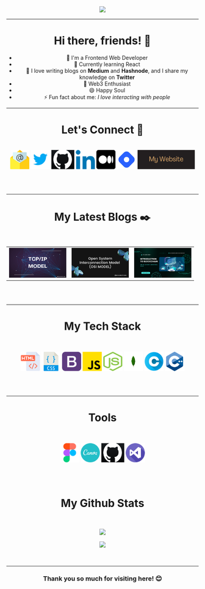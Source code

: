 <div align="center">
  <img src="https://github.com/BishtAman/BishtAman/blob/main/Untitled%20design%20(1).gif">
  <hr>
  <h1> Hi there, friends! 👋 </h1>

  <!--
  **BishtAman/BishtAman** is a ✨ _special_ ✨ repository because its `README.md` (this file) appears on your GitHub profile.

  Here are some ideas to get you started:
  -->

  - 🔭 I'm a Frontend Web Developer
  - 🌱 Currently learning React
  - 🚀 I love writing blogs on **Medium** and **Hashnode**, and I share my knowledge on **Twitter**
  - 📜 Web3 Enthusiast
  - 😄 Happy Soul
  - ⚡ Fun fact about me: *I love interacting with people*

  <hr>
  <h1>Let's Connect 🔗</h1>
  <br>

  <div align="center"> 
    <a href="mailto:uk.amanbisht@gmail.com"><img width="50px" alt="mail" height="50px" src="https://github.com/BishtAman/BishtAman/blob/main/email.png"></a>
    <a href="https://twitter.com/AmanBis68156523"><img width="50px" alt="twitter" height="50px" src="https://github.com/BishtAman/BishtAman/blob/main/icons8-twitter-480.png"></a>
    <a href="https://github.com/BishtAman"> <img width="60px" alt="GITHUB" height="50px" src="https://github.com/BishtAman/BishtAman/blob/main/githubappicon.jpg"></a>
    <a href="https://www.linkedin.com/in/aman-bisht-15b046239/"><img width="50px" alt="linkedin" height="50px" src="https://github.com/BishtAman/BishtAman/blob/main/linkedin.png"></a>
    <a href="https://medium.com/@amanbisht.dev"><img width="50px" alt="MEDIUM" height="50px" src="https://github.com/BishtAman/BishtAman/blob/main/medium%20(1).png"></a>
    <a href="https://hashnode.com/@AmanBisht25"><img width="50px" alt="hashnode" height="50px" src="https://github.com/BishtAman/BishtAman/blob/main/hashnode-removebg-preview.png"></a>
    <a href="https://bishtaman.vercel.app"><img width="150px" alt="website" height="50px" src="https://github.com/BishtAman/BishtAman/blob/main/twitter.comAmanBis68156523%20(2).png"></a>
  </div>

  <br><br>
  <hr>

  <h1 align="center">My Latest Blogs ✒️</h1>
  <br>
  <p align="center">
    <table>
      <tr>
        <td><a href="https://medium.com/@amanbisht.dev/tcp-ip-model-54245d46b748">
          <img width="150px" src="https://github.com/BishtAman/BishtAman/blob/main/OSI%20(1).png" alt="TCP/IP Model">
        </a></td>
        <td><a href="https://medium.com/@amanbisht.dev/osi-model-open-systems-interconnection-model-748b521d2669">
          <img width="150px" src="https://github.com/BishtAman/BishtAman/blob/main/osi.png" alt="OSI Model">
        </a></td>
        <td><a href="https://amanbishtcoder.hashnode.dev/introduction-to-blockchain">
          <img width="150px" src="https://github.com/BishtAman/BishtAman/blob/main/Calculate%20real%20date%20and%20time.png" alt="Introduction to Blockchain">
        </a></td>
      </tr>
    </table>
  </p>

  <br><br>
  <hr>

  <h1 align="center">My Tech Stack</h1>
  <br>
  <p align="center">
    <img width="50px" alt="HTML" height="50px" src="https://github.com/BishtAman/BishtAman/blob/main/html.png">
    <img width="50px" alt="CSS" height="50px" src="https://github.com/BishtAman/BishtAman/blob/main/css%20(1).png ">
    <img width="50px" alt="Bootstrap" height="50px" src="https://github.com/BishtAman/BishtAman/blob/main/bootstrap.png">
    <img width="50px" alt="JS" height="50px" src="https://github.com/BishtAman/BishtAman/blob/main/js.png">
    <img width="50px" alt="NodeJS" height="50px" src="https://github.com/BishtAman/BishtAman/blob/main/nodejs-icon-logo-png-transparent.png">
    <img width="50px" alt="MongoDB" height="50px" src="https://github.com/BishtAman/BishtAman/blob/main/MongoDB_logo_01.png">
    <img width="50px" alt="C" height="50px" src="https://github.com/BishtAman/BishtAman/blob/main/letter-c.png">
    <img width="50px" alt="C++" height="50px" src="https://github.com/BishtAman/BishtAman/blob/main/c-.png">
  </p>

  <br><br>
  <hr>

  <h1 align="center">Tools</h1>
  <br>
  <p align="center">
    <img width="50px" alt="FIGMA" height="50px" src="https://github.com/BishtAman/BishtAman/blob/main/figma.png">
    <img width="50px" alt="CANVA" height="50px" src="https://github.com/BishtAman/BishtAman/blob/main/Canva_Logo.png">
    <img width="60px" alt="GITHUB" height="50px" src="https://github.com/BishtAman/BishtAman/blob/main/githubappicon.jpg">
    <img width="50px" alt="VS CODE" height="50px" src="https://github.com/BishtAman/BishtAman/blob/main/visual-studio.png">
  </p>

  <br><br>
  <h1 align="center">My Github Stats</h1>
  <br>
  <p align="center">
    <img src="https://github-readme-stats.vercel.app/api?username=BishtAman&show_icons=true&theme=radical&title_color=8E2DE2&text_color=fff&icon_color=8E2DE2">
  </p>
  <p align="center">
    <img src="https://github-readme-stats.vercel.app/api/top-langs/?username=BishtAman&theme=radical&title_color=8E2DE2&text_color=fff">
  </p>

  <br>
  <hr>

  <h3 align="center">Thank you so much for visiting here! 😊</h3>
</div>
